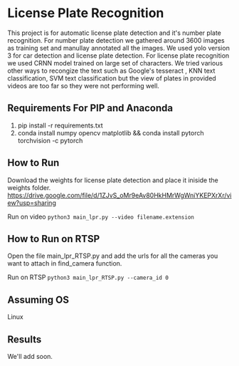 # License Plate Recognition 
This project is for automatic license plate detection and it's number plate recognition. For number plate detection we gathered around 3600 images as training set and manullay annotated all the images. We used yolo version 3 for car detection and license plate detection. For license plate recognition we used CRNN model trained on large set of characters. We tried various other ways to recongize the text such as Google's tesseract , KNN text classification, SVM text classification but the view of plates in provided videos are too far so they were not performing well.

## Requirements For PIP and Anaconda
1) pip install -r requirements.txt
2) conda install numpy opencv matplotlib && conda install pytorch torchvision -c pytorch

## How to Run
Download the weights for license plate detection and place it iniside the weights folder.
https://drive.google.com/file/d/1ZJvS_oMr9eAv80HkHMrWgWniYKEPXrXr/view?usp=sharing

Run on video `python3 main_lpr.py --video filename.extension`
## How to Run on RTSP 
Open the file main_lpr_RTSP.py and add the urls for all the cameras you want to attach in find_camera function.


Run on RTSP `python3 main_lpr_RTSP.py --camera_id 0`

## Assuming OS
Linux

## Results 
We'll add soon.
